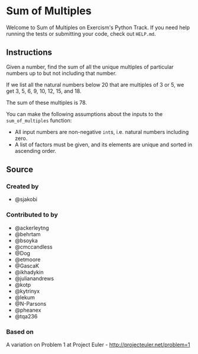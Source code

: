 # Sum of Multiples

Welcome to Sum of Multiples on Exercism's Python Track.
If you need help running the tests or submitting your code, check out `HELP.md`.

## Instructions

Given a number, find the sum of all the unique multiples of particular numbers up to
but not including that number.

If we list all the natural numbers below 20 that are multiples of 3 or 5,
we get 3, 5, 6, 9, 10, 12, 15, and 18.

The sum of these multiples is 78.

You can make the following assumptions about the inputs to the
`sum_of_multiples` function:

* All input numbers are non-negative `int`s, i.e. natural numbers
including zero.
* A list of factors must be given, and its elements are unique
and sorted in ascending order.

## Source

### Created by

* @sjakobi

### Contributed to by

* @ackerleytng
* @behrtam
* @bsoyka
* @cmccandless
* @Dog
* @etmoore
* @GascaK
* @ikhadykin
* @julianandrews
* @kotp
* @kytrinyx
* @lekum
* @N-Parsons
* @pheanex
* @tqa236

### Based on

A variation on Problem 1 at Project Euler - <http://projecteuler.net/problem=1>
